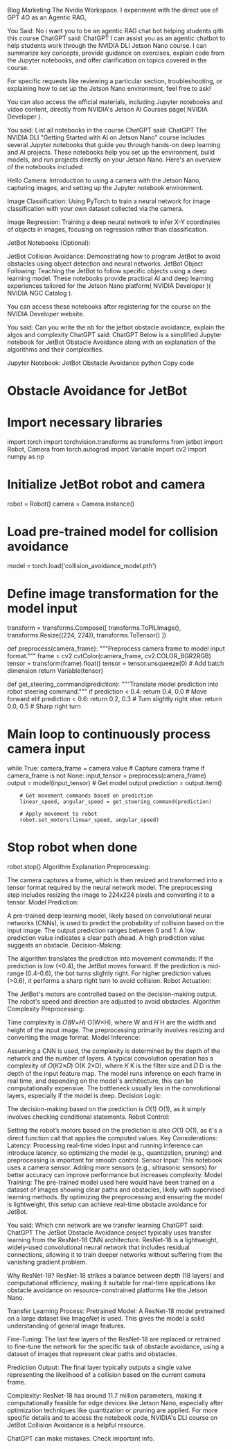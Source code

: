Blog
Marketing The Nvidia Workspace.
I experiment with the direct use of GPT 4O as an Agentic RAG, 

You Said:
No i want you to be an agentic RAG chat bot helping students qith this course
ChatGPT said:
ChatGPT
I can assist you as an agentic chatbot to help students work through the NVIDIA DLI Jetson Nano course. I can summarize key concepts, provide guidance on exercises, explain code from the Jupyter notebooks, and offer clarification on topics covered in the course.

For specific requests like reviewing a particular section, troubleshooting, or explaining how to set up the Jetson Nano environment, feel free to ask!

You can also access the official materials, including Jupyter notebooks and video content, directly from NVIDIA's Jetson AI Courses page​(
NVIDIA Developer
).






You said:
List all notebooks in the course
ChatGPT said:
ChatGPT
The NVIDIA DLI "Getting Started with AI on Jetson Nano" course includes several Jupyter notebooks that guide you through hands-on deep learning and AI projects. These notebooks help you set up the environment, build models, and run projects directly on your Jetson Nano. Here's an overview of the notebooks included:

Hello Camera: Introduction to using a camera with the Jetson Nano, capturing images, and setting up the Jupyter notebook environment.

Image Classification: Using PyTorch to train a neural network for image classification with your own dataset collected via the camera.

Image Regression: Training a deep neural network to infer X-Y coordinates of objects in images, focusing on regression rather than classification.

JetBot Notebooks (Optional):

JetBot Collision Avoidance: Demonstrating how to program JetBot to avoid obstacles using object detection and neural networks.
JetBot Object Following: Teaching the JetBot to follow specific objects using a deep learning model.
These notebooks provide practical AI and deep learning experiences tailored for the Jetson Nano platform​(
NVIDIA Developer
)​(
NVIDIA NGC Catalog
).

You can access these notebooks after registering for the course on the NVIDIA Developer website.






You said:
Can you write the nb for the jetbot obstacle avoidance, explain the algos and complexity
ChatGPT said:
ChatGPT
Below is a simplified Jupyter notebook for JetBot Obstacle Avoidance along with an explanation of the algorithms and their complexities.

Jupyter Notebook: JetBot Obstacle Avoidance
python
Copy code
# Obstacle Avoidance for JetBot
# Import necessary libraries
import torch
import torchvision.transforms as transforms
from jetbot import Robot, Camera
from torch.autograd import Variable
import cv2
import numpy as np

# Initialize JetBot robot and camera
robot = Robot()
camera = Camera.instance()

# Load pre-trained model for collision avoidance
model = torch.load('collision_avoidance_model.pth')

# Define image transformation for the model input
transform = transforms.Compose([
    transforms.ToPILImage(),
    transforms.Resize((224, 224)),
    transforms.ToTensor()
])

def preprocess(camera_frame):
    """Preprocess camera frame to model input format."""
    frame = cv2.cvtColor(camera_frame, cv2.COLOR_BGR2RGB)
    tensor = transform(frame).float()
    tensor = tensor.unsqueeze(0)  # Add batch dimension
    return Variable(tensor)

def get_steering_command(prediction):
    """Translate model prediction into robot steering command."""
    if prediction < 0.4:
        return 0.4, 0.0  # Move forward
    elif prediction < 0.6:
        return 0.2, 0.3  # Turn slightly right
    else:
        return 0.0, 0.5  # Sharp right turn

# Main loop to continuously process camera input
while True:
    camera_frame = camera.value  # Capture camera frame
    if camera_frame is not None:
        input_tensor = preprocess(camera_frame)
        output = model(input_tensor)  # Get model output
        prediction = output.item()
        
        # Get movement commands based on prediction
        linear_speed, angular_speed = get_steering_command(prediction)
        
        # Apply movement to robot
        robot.set_motors(linear_speed, angular_speed)

# Stop robot when done
robot.stop()
Algorithm Explanation
Preprocessing:

The camera captures a frame, which is then resized and transformed into a tensor format required by the neural network model.
The preprocessing step includes resizing the image to 224x224 pixels and converting it to a tensor.
Model Prediction:

A pre-trained deep learning model, likely based on convolutional neural networks (CNNs), is used to predict the probability of collision based on the input image.
The output prediction ranges between 0 and 1:
A low prediction value indicates a clear path ahead.
A high prediction value suggests an obstacle.
Decision-Making:

The algorithm translates the prediction into movement commands:
If the prediction is low (<0.4), the JetBot moves forward.
If the prediction is mid-range (0.4-0.6), the bot turns slightly right.
For higher prediction values (>0.6), it performs a sharp right turn to avoid collision.
Robot Actuation:

The JetBot's motors are controlled based on the decision-making output. The robot's speed and direction are adjusted to avoid obstacles.
Algorithm Complexity
Preprocessing:

Time complexity is 
𝑂(𝑊×𝐻)
O(W×H), where 
W and 𝐻
H are the width and height of the input image. The preprocessing primarily involves resizing and converting the image format.
Model Inference:

Assuming a CNN is used, the complexity is determined by the depth of the network and the number of layers. A typical convolution operation has a complexity of 
𝑂(𝐾2×𝐷)
O(K 2×D), where 
𝐾
K is the filter size and 
𝐷
D is the depth of the input feature map.
The model runs inference on each frame in real time, and depending on the model's architecture, this can be computationally expensive. The bottleneck usually lies in the convolutional layers, especially if the model is deep.
Decision Logic:

The decision-making based on the prediction is 
𝑂(1)
O(1), as it simply involves checking conditional statements.
Robot Control:

Setting the robot’s motors based on the prediction is also 
𝑂(1)
O(1), as it's a direct function call that applies the computed values.
Key Considerations:
Latency: Processing real-time video input and running inference can introduce latency, so optimizing the model (e.g., quantization, pruning) and preprocessing is important for smooth control.
Sensor Input: This notebook uses a camera sensor. Adding more sensors (e.g., ultrasonic sensors) for better accuracy can improve performance but increases complexity.
Model Training: The pre-trained model used here would have been trained on a dataset of images showing clear paths and obstacles, likely with supervised learning methods.
By optimizing the preprocessing and ensuring the model is lightweight, this setup can achieve real-time obstacle avoidance for JetBot.






You said:
Which cnn network are we transfer learning 
ChatGPT said:
ChatGPT
The JetBot Obstacle Avoidance project typically uses transfer learning from the ResNet-18 CNN architecture. ResNet-18 is a lightweight, widely-used convolutional neural network that includes residual connections, allowing it to train deeper networks without suffering from the vanishing gradient problem.

Why ResNet-18?
ResNet-18 strikes a balance between depth (18 layers) and computational efficiency, making it suitable for real-time applications like obstacle avoidance on resource-constrained platforms like the Jetson Nano.

Transfer Learning Process:
Pretrained Model: A ResNet-18 model pretrained on a large dataset like ImageNet is used. This gives the model a solid understanding of general image features.

Fine-Tuning: The last few layers of the ResNet-18 are replaced or retrained to fine-tune the network for the specific task of obstacle avoidance, using a dataset of images that represent clear paths and obstacles.

Prediction Output: The final layer typically outputs a single value representing the likelihood of a collision based on the current camera frame.

Complexity:
ResNet-18 has around 11.7 million parameters, making it computationally feasible for edge devices like Jetson Nano, especially after optimization techniques like quantization or pruning are applied.
For more specific details and to access the notebook code, NVIDIA's DLI course on JetBot Collision Avoidance is a helpful resource.









ChatGPT can make mistakes. Check important info.

